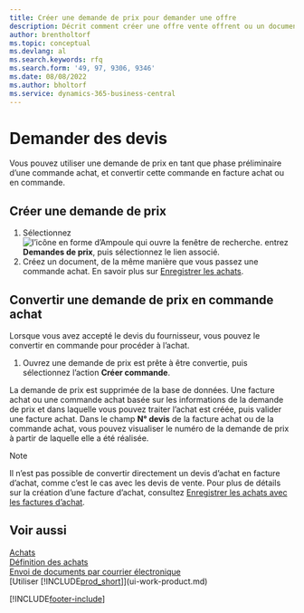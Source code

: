```yaml
---
title: Créer une demande de prix pour demander une offre
description: Décrit comment créer une offre vente offrent ou un document de demande de proposition pour enregistrer votre offre à un client pour vendre des produits dans certaines conditions.
author: brentholtorf
ms.topic: conceptual
ms.devlang: al
ms.search.keywords: rfq
ms.search.form: '49, 97, 9306, 9346'
ms.date: 08/08/2022
ms.author: bholtorf
ms.service: dynamics-365-business-central
---
```

# Demander des devis

Vous pouvez utiliser une demande de prix en tant que phase préliminaire d’une commande achat, et convertir cette commande en facture achat ou en commande.

## Créer une demande de prix

1. Sélectionnez ![l’icône en forme d’Ampoule qui ouvre la fenêtre de recherche.](media/ui-search/search_small.png "Dites-moi ce que vous voulez faire") entrez **Demandes de prix**, puis sélectionnez le lien associé.
2. Créez un document, de la même manière que vous passez une commande achat. En savoir plus sur [Enregistrer les achats](purchasing-how-record-purchases.md).

## Convertir une demande de prix en commande achat

Lorsque vous avez accepté le devis du fournisseur, vous pouvez le convertir en commande pour procéder à l’achat.

1. Ouvrez une demande de prix est prête à être convertie, puis sélectionnez l’action **Créer commande**.

La demande de prix est supprimée de la base de données. Une facture achat ou une commande achat basée sur les informations de la demande de prix et dans laquelle vous pouvez traiter l’achat est créée, puis valider une facture achat. Dans le champ **N° devis** de la facture achat ou de la commande achat, vous pouvez visualiser le numéro de la demande de prix à partir de laquelle elle a été réalisée.

> [!NOTE]
> Il n’est pas possible de convertir directement un devis d’achat en facture d’achat, comme c’est le cas avec les devis de vente. Pour plus de détails sur la création d’une facture d’achat, consultez [Enregistrer les achats avec les factures d’achat](purchasing-how-record-purchases.md).

## Voir aussi

[Achats](purchasing-manage-purchasing.md)  
[Définition des achats](purchasing-setup-purchasing.md)  
[Envoi de documents par courrier électronique](ui-how-send-documents-email.md)  
[Utiliser [!INCLUDE[prod_short](includes/prod_short.md)]](ui-work-product.md)  

[!INCLUDE[footer-include](includes/footer-banner.md)]
